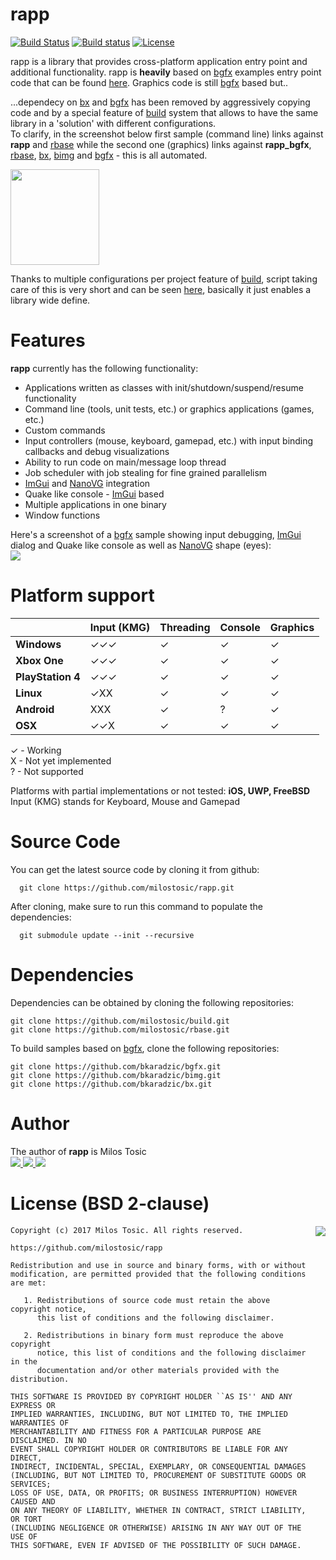 rapp
======

[![Build Status](https://travis-ci.org/milostosic/rapp.svg?branch=master)](https://travis-ci.org/milostosic/rapp)
[![Build status](https://ci.appveyor.com/api/projects/status/4wuljmu9t6rcqf00?svg=true)](https://ci.appveyor.com/project/milostosic/rapp)
[![License](https://img.shields.io/badge/license-BSD--2%20clause-blue.svg)](https://github.com/milostosic/rapp/blob/master/LICENSE)

rapp is a library that provides cross-platform application entry point and additional functionality.
rapp is **heavily** based on [bgfx](https://github.com/bkaradzic/bgfx) examples entry point code that can be found [here](https://github.com/bkaradzic/bgfx/tree/master/examples/common/entry). Graphics code is still [bgfx](https://github.com/bkaradzic/bgfx) based but..  

...dependecy on [bx](https://github.com/bkaradzic/bx) and [bgfx](https://github.com/bkaradzic/bgfx) has been removed by aggressively copying code and by a special feature of [build](https://github.com/milostosic/build) system that allows to have the same library in a 'solution' with different configurations.  
To clarify, in the screenshot below first sample (command line) links against **rapp** and [rbase](https://github.com/milostosic/rbase) while the second one (graphics) links against **rapp_bgfx**, [rbase](https://github.com/milostosic/rbase), [bx](https://github.com/bkaradzic/bx), [bimg](https://github.com/bkaradzic/bimg) and [bgfx](https://github.com/bkaradzic/bgfx) - this is all automated.   

<img src="https://github.com/milostosic/rapp/blob/master/img/rapp_configs.png" width=142 height=153>

Thanks to multiple configurations per project feature of [build](https://github.com/milostosic/build), script taking care of this is very short and can be seen [here](https://github.com/milostosic/rapp/blob/master/genie/rapp.lua), basically it just enables a library wide define.

Features
======

**rapp** currently has the following functionality:
* Applications written as classes with init/shutdown/suspend/resume functionality
* Command line (tools, unit tests, etc.) or graphics applications (games, etc.)
* Custom commands
* Input controllers (mouse, keyboard, gamepad, etc.) with input binding callbacks and debug visualizations
* Ability to run code on main/message loop thread
* Job scheduler with job stealing for fine grained parallelism
* [ImGui](https://github.com/ocornut/imgui) and [NanoVG](https://github.com/memononen/nanovg) integration
* Quake like console - [ImGui](https://github.com/ocornut/imgui) based
* Multiple applications in one binary
* Window functions

Here's a screenshot of a [bgfx](https://github.com/bkaradzic/bgfx) sample showing input debugging, [ImGui](https://github.com/ocornut/imgui) dialog and Quake like console as well as [NanoVG](https://github.com/memononen/nanovg) shape (eyes):  
<img src="https://github.com/milostosic/rapp/blob/master/img/input_debug.png">

Platform support
======

|                  | Input (KMG) | Threading | Console | Graphics |
|------------------|-------------|-----------|---------|----------|
| **Windows**      | ✓✓✓        |  ✓        | ✓      |    ✓     |
| **Xbox One**     | ✓✓✓        |  ✓        | ✓      |    ✓     |
| **PlayStation 4**| ✓✓✓        |  ✓        | ✓      |    ✓     |
| **Linux**        | ✓XX         |  ✓        | ✓      |    ✓     |
| **Android**      | XXX         |  ✓        | ?      |    ✓     |
| **OSX**          | ✓✓X         |  ✓        | ✓      |    ✓     |

✓ - Working  
X - Not yet implemented  
? - Not supported  

Platforms with partial implementations or not tested: **iOS, UWP, FreeBSD**  
Input (KMG) stands for Keyboard, Mouse and Gamepad  

Source Code
======

You can get the latest source code by cloning it from github:

      git clone https://github.com/milostosic/rapp.git 
	  
After cloning, make sure to run this command to populate the dependencies:

      git submodule update --init --recursive
	  
Dependencies
======

Dependencies can be obtained by cloning the following repositories:   

	git clone https://github.com/milostosic/build.git
	git clone https://github.com/milostosic/rbase.git

To build samples based on [bgfx](https://github.com/bkaradzic/bgfx), clone the following repositories:  

	git clone https://github.com/bkaradzic/bgfx.git
	git clone https://github.com/bkaradzic/bimg.git
	git clone https://github.com/bkaradzic/bx.git

Author
======

The author of **rapp** is Milos Tosic  
[ <img src="https://github.com/milostosic/build/blob/master/img/twitter.png">](https://twitter.com/milostosic)[ <img src="https://github.com/milostosic/build/blob/master/img/linkedin.png">](https://www.linkedin.com/in/milostosic/)[ <img src="https://github.com/milostosic/build/blob/master/img/mail.png">](mailto:milostosic77@gmail.com)  

License (BSD 2-clause)
======

<a href="http://opensource.org/licenses/BSD-2-Clause" target="_blank">
<img align="right" src="http://opensource.org/trademarks/opensource/OSI-Approved-License-100x137.png">
</a>

	Copyright (c) 2017 Milos Tosic. All rights reserved.
	
	https://github.com/milostosic/rapp
	
	Redistribution and use in source and binary forms, with or without
	modification, are permitted provided that the following conditions are met:
	
	   1. Redistributions of source code must retain the above copyright notice,
	      this list of conditions and the following disclaimer.
	
	   2. Redistributions in binary form must reproduce the above copyright
	      notice, this list of conditions and the following disclaimer in the
	      documentation and/or other materials provided with the distribution.
	
	THIS SOFTWARE IS PROVIDED BY COPYRIGHT HOLDER ``AS IS'' AND ANY EXPRESS OR
	IMPLIED WARRANTIES, INCLUDING, BUT NOT LIMITED TO, THE IMPLIED WARRANTIES OF
	MERCHANTABILITY AND FITNESS FOR A PARTICULAR PURPOSE ARE DISCLAIMED. IN NO
	EVENT SHALL COPYRIGHT HOLDER OR CONTRIBUTORS BE LIABLE FOR ANY DIRECT,
	INDIRECT, INCIDENTAL, SPECIAL, EXEMPLARY, OR CONSEQUENTIAL DAMAGES
	(INCLUDING, BUT NOT LIMITED TO, PROCUREMENT OF SUBSTITUTE GOODS OR SERVICES;
	LOSS OF USE, DATA, OR PROFITS; OR BUSINESS INTERRUPTION) HOWEVER CAUSED AND
	ON ANY THEORY OF LIABILITY, WHETHER IN CONTRACT, STRICT LIABILITY, OR TORT
	(INCLUDING NEGLIGENCE OR OTHERWISE) ARISING IN ANY WAY OUT OF THE USE OF
	THIS SOFTWARE, EVEN IF ADVISED OF THE POSSIBILITY OF SUCH DAMAGE. 
